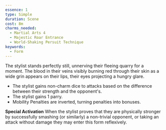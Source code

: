 ```yaml
---
essence: 1
type: Simple
duration: Scene
cost: 8m
charms_needed:
  - Martial Arts 4
  - Majestic Roar Entrance
  - World-Shaking Persuit Technique
keywords:
  - Form
---
```


The stylist stands perfectly still, unnerving their fleeing quarry for a moment. The blood in their veins visibly burning red through their skin as a wide grin appears on their lips, their eyes projecting a hungry glare.

- The stylist gains non-charm dice to attacks based on the difference between their strength and the opponent's.
- The stylist gains 1 parry.
- Mobility Penalties are inverted, turning penalties into bonuses.

**Special Activation** When the stylist proves that they are physically stronger by successfully smashing (or similarly) a non-trivial opponent, or taking an attack without damage they may enter this form reflexively.
